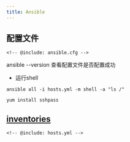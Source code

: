 ```yaml
---
title: Ansible
---
```


## 配置文件
```
<!-- @include: ansible.cfg -->
```

ansible --version 
查看配置文件是否配置成功
- 运行shell

```
ansible all -i hosts.yml -m shell -a "ls /"
```


```
yum install sshpass
```

## [inventories](https://docs.ansible.com/ansible/latest/inventory_guide/index.html)


```
<!-- @include: hosts.yml -->
```

